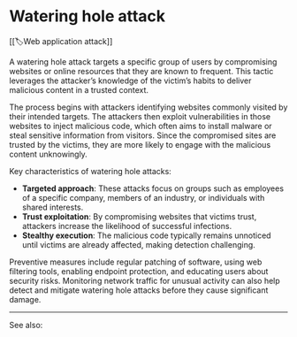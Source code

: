 
# Watering hole attack

[[🏷️Web application attack]]

A watering hole attack targets a specific group of users by compromising websites or online resources that they are known to frequent. This tactic leverages the attacker’s knowledge of the victim’s habits to deliver malicious content in a trusted context.

The process begins with attackers identifying websites commonly visited by their intended targets. The attackers then exploit vulnerabilities in those websites to inject malicious code, which often aims to install malware or steal sensitive information from visitors. Since the compromised sites are trusted by the victims, they are more likely to engage with the malicious content unknowingly.

Key characteristics of watering hole attacks:

- **Targeted approach**: These attacks focus on groups such as employees of a specific company, members of an industry, or individuals with shared interests.
- **Trust exploitation**: By compromising websites that victims trust, attackers increase the likelihood of successful infections.
- **Stealthy execution**: The malicious code typically remains unnoticed until victims are already affected, making detection challenging.

Preventive measures include regular patching of software, using web filtering tools, enabling endpoint protection, and educating users about security risks. Monitoring network traffic for unusual activity can also help detect and mitigate watering hole attacks before they cause significant damage.

---

See also: